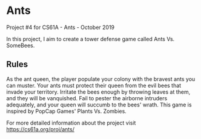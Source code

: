 # Ants
Project #4 for CS61A - Ants - October 2019  

In this project, I aim to create a tower defense game called Ants Vs. SomeBees. 

<h2> Rules </h2>
As the ant queen, the player populate your colony with the bravest ants you can muster. Your ants must protect their queen from the evil bees that invade your territory. Irritate the bees enough by throwing leaves at them, and they will be vanquished. Fail to pester the airborne intruders adequately, and your queen will succumb to the bees' wrath. This game is inspired by PopCap Games' Plants Vs. Zombies.


For more detailed information about the project visit https://cs61a.org/proj/ants/
